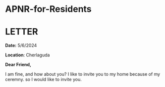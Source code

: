 # APNR-for-Residents
# LETTER

**Date:** 5/6/2024

**Location**:  Cherlaguda

**Dear Friend,**

I am fine, and how about you? I like to invite you to my home because of my ceremny.
so I would like to invite you.
